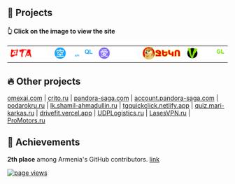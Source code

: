 ## 🚀 Projects

#### 👆 Click on the image to view the site
<table>
  <tr>
    <td>
      <a href="https://ota-ku.am">
        <img src="https://raw.githubusercontent.com/KU-OTA-KU/Design-assets/refs/heads/main/new/ota-ku-red-white.png" alt="Ota-ku logo" style="width: 400px;">
      </a>
    </td>
    <td>
      <a href="https://sora.anidzen.com">
        <img src="https://github.com/Anidzen-Ecosystems/Design-assets/blob/main/sora/SORA_LOGO_BLUE.png?raw=true" alt="Jacko logo" style="width: 400px;">
      </a>
    </td>
    <td>
      <a href="https://aira.anidzen.com">
        <img src="https://github.com/Anidzen-app/Design-assets/blob/main/aira/AIRA_LOGO.png?raw=true" alt="Aira" style="width: 400px;">
      </a>
    </td>
    <td>
      <a href="https://jacko-food.github.io/jacko/">
        <img src="https://github.com/jacko-food/jacko/blob/main/assets/img/jacko/jacko-logo-template-3.png" alt="Jacko logo" style="width: 400px;">
      </a>
    </td>
    <td>
      <a href="https://w33bvgl.github.io/Crito/">
        <img src="https://raw.githubusercontent.com/w33bvGL/w33bvGL-porfolio/refs/heads/main/design-assets/logo-white-arial.png" alt="Crito logo" style="width: 400px;">
      </a>
    </td>
  </tr>
</table>

## 🔥 Other projects
<div>
  <a href="https://omexai.com/">omexai.com</a> |
  <a href="https://w33bvgl.github.io/Crito/">crito.ru</a> |
  <a href="https://pandora-saga.com/">pandora-saga.com</a> |
  <a href="https://account.pandora-saga.com/">account.pandora-saga.com</a> |
  <a href="https://podarokru.ru/">podarokru.ru</a> |
  <a href="https://lk.shamil-ahmadullin.ru/">lk.shamil-ahmadullin.ru</a> |
  <a href="https://tgquickclick.netlify.app/">tgquickclick.netlify.app</a> |
  <a href="https://quiz.mari-karkas.ru/">quiz.mari-karkas.ru</a> |
  <a href="https://drive-fit.vercel.app/">drivefit.vercel.app</a> |
  <a href="https://w33bvgl.github.io/UDPLogistics/">UDPLogistics.ru</a> |
  <a href="https://w33bvgl.github.io/LasesVPN/">LasesVPN.ru</a> |
  <a href="https://w33bvgl.github.io/ProMotors/">ProMotors.ru</a>
</div>

## 🏅 Achievements
**2th place** among Armenia's GitHub contributors. [link](https://github.com/gayanvoice/top-github-users/blob/main/markdown/total_contributions/armenia.md)

<p align="left">
  <a href="https://github.com/w33bvGL/w33bvGL">
    <img src="https://komarev.com/ghpvc/?username=w33bvGL" alt="page views" />
  </a>
</p>
